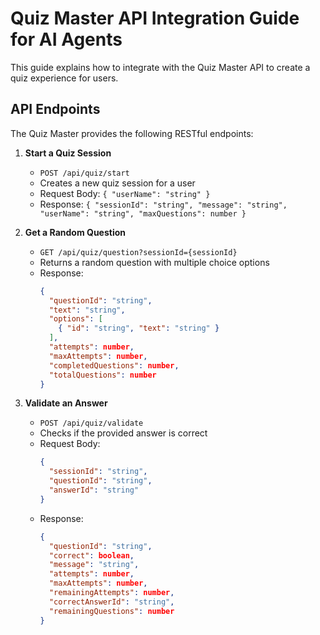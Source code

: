 # Quiz Master API Integration Guide for AI Agents

This guide explains how to integrate with the Quiz Master API to create a quiz experience for users.

## API Endpoints

The Quiz Master provides the following RESTful endpoints:

1. **Start a Quiz Session**
   - `POST /api/quiz/start`
   - Creates a new quiz session for a user
   - Request Body: `{ "userName": "string" }`
   - Response: `{ "sessionId": "string", "message": "string", "userName": "string", "maxQuestions": number }`

2. **Get a Random Question**
   - `GET /api/quiz/question?sessionId={sessionId}`
   - Returns a random question with multiple choice options
   - Response: 
     ```json
     {
       "questionId": "string", 
       "text": "string", 
       "options": [
         { "id": "string", "text": "string" }
       ],
       "attempts": number,
       "maxAttempts": number,
       "completedQuestions": number,
       "totalQuestions": number
     }
     ```

3. **Validate an Answer**
   - `POST /api/quiz/validate`
   - Checks if the provided answer is correct
   - Request Body: 
     ```json
     {
       "sessionId": "string", 
       "questionId": "string", 
       "answerId": "string"
     }
     ```
   - Response: 
     ```json
     {
       "questionId": "string",
       "correct": boolean,
       "message": "string",
       "attempts": number,
       "maxAttempts": number,
       "remainingAttempts": number,
       "correctAnswerId": "string",
       "remainingQuestions": number
     }
     
